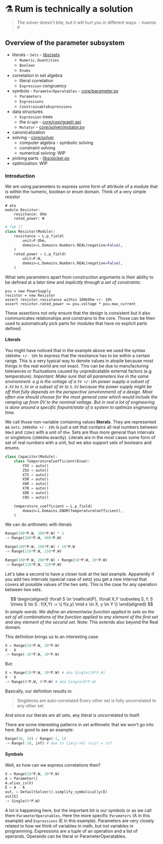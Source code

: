 # :alembic: Rum is technically a solution

> The solver doesn't bite, but it will hurt you in different ways. - Ioannis P

## Overview of the parameter subsystem

- literals - `Sets` - [libs/sets](../../libs/sets)
    - `Numeric`, `Quantities`
    - `Boolean`
    - `Enums` 
- correlation in set algebra
    - literal correlation
    - `Expression` congruency
- symbols - `ParameterOperatables` - [core/parameter.py](../../core/parameter.py)
    - `Parameters`
    - `Expressions`
    - `ConstrainableExpressions`
- data structures
    - `Expression` trees
    - the `Graph` - [core/cpp/graph api](../../core/cpp/__init__.pyi)
    - `Mutator` - [core/solver/mutator.py](../solver/mutator.py)
- canonicalization
- solving - [core/solver](../..//core/solver)
    - computer algebra - symbolic solving
    - constraint solving
    - numerical solving: WIP
- picking parts - [libs/picker.py](../../libs/picker/picker.py)
- optimization: WIP

### Introduction
We are using parameters to express some form of attribute of a module that is within the numeric, boolean or enum domain. Think of a very simple resistor
```ato
# ato
module Resistor:
    resistance: Ohm
    rated_power: W
```
```python
# fab ll
class Resistor(Module):
    resistance = L.p_field(
        unit=P.Ohm, 
        domain=L.Domains.Numbers.REAL(negative=False),
    )
    rated_power = L.p_field(
        unit=P.W,
        domain=L.Domains.Numbers.REAL(negative=False),
    )
```
What sets parameters apart from construction arguments is their ability to be defined at a *later time* and *implicitly through a set of constraints*.

```ato
psu = new PowerSupply
resistor = new Resistor
assert resistor.resistance within 100kOhm +/- 10%
assert resistor.rated_power >= psu.voltage * psu.max_current
```

These assertions not only ensure that the design is consistent but it also communicates relationships and constrains to the core. Those can be then used to automatically pick parts for modules that have no explicit parts defined.

#### Literals

You might have noticed that in the example above we used the syntax `100kOhm +/- 10%` to express that the resistance has to be within a certain range. This is a very typical way to denote values in atopile because most things in the real world are not exact. This can be due to manufacturing tolerances or fluctuations caused by unpredicatable external factors (e.g temperature).
*Important: Make sure that all parameters live in the same environment:
e.g is the voltage of a `5V +/-10%` power supply a subset of `4.5V` to `5.5V` or a subset of `0V` to `5.5V` because the power supply might be off that fully depends on the perspective (environment) of a design. Most often one should choose for the most general case which would include the ramping up from 0V to the nominal voltage. But in real a lot of engineering is done around a specific fixpoint/state of a system to optimize engineering time.*

We call those non-variable containing values **literals**.
They are represented as `Sets`. `100kOhm +/- 10%` is just a set that contains all real numbers between `90e3` and `110e3` with a unit of `Ohm`. Sets are thus more general than intervals or singletons (`100kOhm` exactly). 
Literals are in the most cases some form of set of real numbers with a unit, but we also support sets of booleans and enums.

```python
class Capacitor(Module):
    class TemperatureCoefficient(Enum):
        Y5V = auto()
        Z5U = auto()
        X7S = auto()
        X5R = auto()
        X6R = auto()
        X7R = auto()
        X8R = auto()
        C0G = auto()

    temperature_coefficient = L.p_field(
        domain=L.Domains.ENUM(TemperatureCoefficient),
    )

```

We can do arithmetic with literals
```python
Range(100*P.W, 200*P.W) * 2
-> Range(200*P.W, 400*P.W)

Range(100*P.W, 200*P.W) + 10*P.W
-> Range(110*P.W, 210*P.W)

Range(100*P.W, 200*P.W) + Range(10*P.W, 20*P.W)
-> Range(110*P.W, 220*P.W)
```

Let's take a second to have a closer look at the last example.
Apparently if you add two intervals (special case of sets) you get a new interval that covers all possible values of the two sets. This is the case for any operation between two sets.


$$ 
\begin{aligned}
    \forall S \in \mathcal{P}, \forall X,Y \subseteq S, f: S \times S \to S : f(X,Y) := \{ f(x,y) \mid x \in X, y \in Y \}
\end{aligned}
$$
*In simple words: We define an elementwise function applied to sets as the set of all combinations of the function applied to any element of the first set and any element of the second set.*
Note: This extends also beyond the Real domain.

This definition brings us to an interesting case:

```python
X = Range(10*P.W, 20*P.W)
X - X
-> Range(-10*P.W, 10*P.W)
```

But:
```python
X = Range(10*P.W, 10*P.W) # aka Single(10*P.W)
X - X
-> Range(0*P.W, 0*P.W) # aka Single(0*P.W)
```

Basically, our definition results in:
> Singletons are auto-correlated
> Every other set is fully uncorrelated to any other set

And since our literals are all sets, any literal is uncorrelated to itself.

There are some interesting patterns in set arithmetic that we won't go into here.
But good to see an example:
```python
Range(10, 20) / Range(-1, 1)
-> Range(-10, inf) # due to lim(y->0) (x/y) = inf
```

#### Symbols

Well, so how can we express correlations then?
```python
X = Range(10*P.W, 20*P.W)
A = Parameter()
A.alias_is(X)
E = A - A
out, = DefaultSolver().simplify_symbolically(E)
out[E]
-> Single(0*P.W)

```

A lot is happening here, but the important bit is our symbols or as we call them `ParameterOperatables`. Here the more specific `Parameters` (A in this example) and `Expressions` (E in this example).
Parameters are very closely related to how we think of variables in math, but not variables in programming.
Expressions are a tuple of an operation and a list of operands. Operands can be literal or ParameterOperatables.